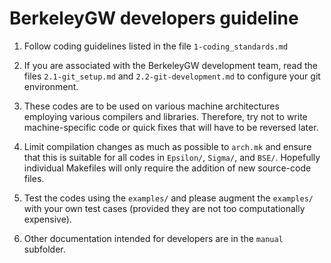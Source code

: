 # BerkeleyGW developers guideline

1. Follow coding guidelines listed in the file `1-coding_standards.md`

2. If you are associated with the BerkeleyGW development team, read the files
   `2.1-git_setup.md` and `2.2-git-development.md` to configure your git
   environment.

3. These codes are to be used on various machine architectures
   employing various compilers and libraries. Therefore, try not
   to write machine-specific code or quick fixes that will have to
   be reversed later.

4. Limit compilation changes as much as possible to `arch.mk` and ensure
   that this is suitable for all codes in `Epsilon/`, `Sigma/`, and `BSE/`.
   Hopefully individual Makefiles will only require the addition of
   new source-code files.

5. Test the codes using the `examples/` and please augment the `examples/` with
   your own test cases (provided they are not too computationally expensive).

6. Other documentation intended for developers are in the `manual` subfolder.
